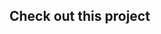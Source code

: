 ## Check out this project
[youtube]: https://shivam-upadhyay-tech.github.io/youtube-project-javascript/
